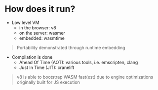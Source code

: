 # How does it run?

- Low level VM
  - in the browser: v8
  - on the server: wasmer
  - embedded: wasmtime

> Portability demonstrated through runtime embedding

- Compilation is done
  - Ahead Of Time (AOT): various tools, i.e. emscripten, clang
  - Just In Time (JIT): cranelift

> v8 is able to bootstrap WASM fast(est) due to engine optimizations originally built for JS execution
